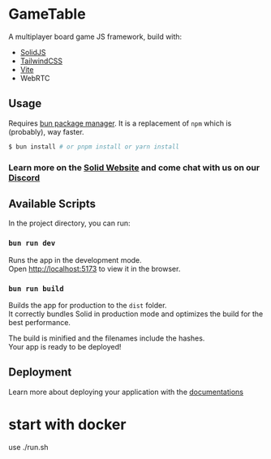 # GameTable

A multiplayer board game JS framework, build with:
- [SolidJS](https://github.com/solidjs/solid)
- [TailwindCSS](https://github.com/tailwindlabs/tailwindcss)
- [Vite](https://github.com/vitejs/vite)
- WebRTC

## Usage

Requires [bun package manager](https://bun.sh/). It is a replacement of `npm` which is (probably),
way faster.

```bash
$ bun install # or pnpm install or yarn install
```

### Learn more on the [Solid Website](https://solidjs.com) and come chat with us on our [Discord](https://discord.com/invite/solidjs)

## Available Scripts

In the project directory, you can run:

### `bun run dev`

Runs the app in the development mode.<br>
Open [http://localhost:5173](http://localhost:5173) to view it in the browser.

### `bun run build`

Builds the app for production to the `dist` folder.<br>
It correctly bundles Solid in production mode and optimizes the build for the best performance.

The build is minified and the filenames include the hashes.<br>
Your app is ready to be deployed!

## Deployment

Learn more about deploying your application with the [documentations](https://vite.dev/guide/static-deploy.html)

# start with docker

use ./run.sh 

